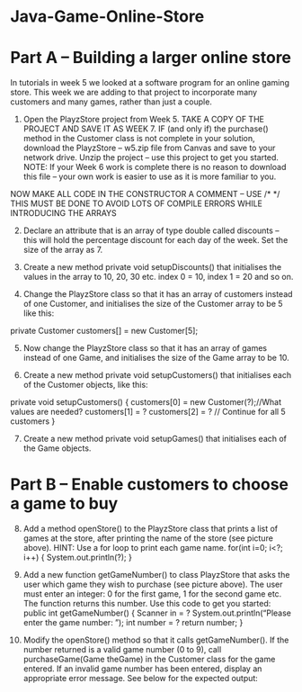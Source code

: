 # Java-Game-Online-Store


# Part A – Building a larger online store
In tutorials in week 5 we looked at a software program for an online gaming store.  This week we are adding to that project to incorporate many customers and many games, rather than just a couple.

1. Open the PlayzStore project from Week 5. TAKE A COPY OF THE PROJECT AND SAVE IT AS WEEK 7.
IF (and only if) the purchase() method in the Customer class is not complete in your solution, download the PlayzStore – w5.zip file from Canvas and save to your network drive. Unzip the project – use this project to get you started.  NOTE: If your Week 6 work is complete there is no reason to download this file – your own work is easier to use as it is more familiar to you.

NOW MAKE ALL CODE IN THE CONSTRUCTOR A COMMENT – USE /*  */
THIS MUST BE DONE TO AVOID LOTS OF COMPILE ERRORS WHILE INTRODUCING THE ARRAYS

2. Declare an attribute that is an array of type double called discounts – this will hold the percentage discount for each day of the week. Set the size of the array as 7.

3. Create a new method private void setupDiscounts() that initialises the values in the array to 10, 20, 30 etc. index 0 = 10, index 1 = 20 and so on.

4. Change the PlayzStore class so that it has an array of customers instead of one Customer, and initialises the size of the Customer array to be 5 like this:

private Customer customers[] = new Customer[5];

5. Now change the PlayzStore class so that it has an array of games instead of one Game, and initialises the size of the Game array to be 10.

6. Create a new method private void setupCustomers() that initialises each of the Customer objects, like this:

private void setupCustomers()
{
	customers[0] = new Customer(?);//What values are needed?
	customers[1] = ?
	customers[2] = ?
	// Continue for all 5 customers
}

7. Create a new method private void setupGames() that initialises each of the Game objects.

   

# Part B – Enable customers to choose a game to buy

8. Add a method openStore() to the PlayzStore class that prints a list of games at the store, after printing the name of the store (see picture above). HINT: Use a for loop to print each game name.
for(int i=0; i<?; i++)
{
	System.out.println(?);
}

9. Add a new function getGameNumber() to class PlayzStore that asks the user which game they wish to purchase (see picture above). The user must enter an integer: 0 for the first game, 1 for the second game etc. The function returns this number.
Use this code to get you started:
public int getGameNumber()
{
	Scanner in = ?
	System.out.println(“Please enter the game number: ”);
	int number = ?
	return number;
}
10. Modify the openStore() method so that it calls getGameNumber(). If the number returned is a valid game number (0 to 9), call purchaseGame(Game theGame) in the Customer class for the game entered. If an invalid game number has been entered, display an appropriate error message.
See below for the expected output:

 
